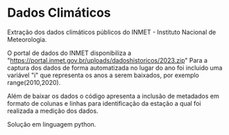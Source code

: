 # Dados Climáticos

Extração dos dados climáticos públicos do INMET - Instituto Nacional de Meteorologia.

O portal de dados do INMET disponibiliza a "https://portal.inmet.gov.br/uploads/dadoshistoricos/2023.zip"
Para a captura dos dados de forma automatizada no lugar do ano foi incluido uma variável "i" que representa os anos a serem baixados, por exemplo range(2010,2020).

Além de baixar os dados o código apresenta a inclusão de metadados em formato de colunas e linhas para identificação da estação a qual foi realizada a medição dos dados.

Solução em linguagem python.



